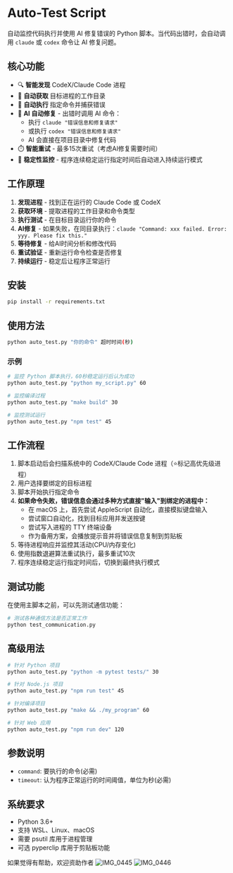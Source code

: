 # Auto-Test Script

自动监控代码执行并使用 AI 修复错误的 Python 脚本。当代码出错时，会自动调用 `claude` 或 `codex` 命令让 AI 修复问题。

## 核心功能

- 🔍 **智能发现** CodeX/Claude Code 进程
- 📁 **自动获取** 目标进程的工作目录
- 🔄 **自动执行** 指定命令并捕获错误
- 🤖 **AI 自动修复** - 出错时调用 AI 命令：
  - 执行 `claude "错误信息和修复请求"`
  - 或执行 `codex "错误信息和修复请求"`
  - AI 会直接在项目目录中修复代码
- ⏱️ **智能重试** - 最多15次重试（考虑AI修复需要时间）
- 🎯 **稳定性监控** - 程序连续稳定运行指定时间后自动进入持续运行模式

## 工作原理

1. **发现进程** - 找到正在运行的 Claude Code 或 CodeX
2. **获取环境** - 提取进程的工作目录和命令类型
3. **执行测试** - 在目标目录运行你的命令
4. **AI修复** - 如果失败，在同目录执行：`claude "Command: xxx failed. Error: yyy. Please fix this."`
5. **等待修复** - 给AI时间分析和修改代码
6. **重试验证** - 重新运行命令检查是否修复
7. **持续运行** - 稳定后让程序正常运行

## 安装

```bash
pip install -r requirements.txt
```

## 使用方法

```bash
python auto_test.py "你的命令" 超时时间(秒)
```

### 示例

```bash
# 监控 Python 脚本执行，60秒稳定运行后认为成功
python auto_test.py "python my_script.py" 60

# 监控编译过程
python auto_test.py "make build" 30

# 监控测试运行
python auto_test.py "npm test" 45
```

## 工作流程

1. 脚本启动后会扫描系统中的 CodeX/Claude Code 进程（⭐标记高优先级进程）
2. 用户选择要绑定的目标进程
3. 脚本开始执行指定命令
4. **如果命令失败，错误信息会通过多种方式直接"输入"到绑定的进程中：**
   - 在 macOS 上，首先尝试 AppleScript 自动化，直接模拟键盘输入
   - 尝试窗口自动化，找到目标应用并发送按键
   - 尝试写入进程的 TTY 终端设备
   - 作为备用方案，会播放提示音并将错误信息复制到剪贴板
5. 等待进程响应并监控其活动(CPU/内存变化)
6. 使用指数退避算法重试执行，最多重试10次
7. 程序连续稳定运行指定时间后，切换到最终执行模式

## 测试功能

在使用主脚本之前，可以先测试通信功能：

```bash
# 测试各种通信方法是否正常工作
python test_communication.py
```

## 高级用法

```bash
# 针对 Python 项目
python auto_test.py "python -m pytest tests/" 30

# 针对 Node.js 项目
python auto_test.py "npm run test" 45

# 针对编译项目
python auto_test.py "make && ./my_program" 60

# 针对 Web 应用
python auto_test.py "npm run dev" 120
```

## 参数说明

- `command`: 要执行的命令(必需)
- `timeout`: 认为程序正常运行的时间阈值，单位为秒(必需)

## 系统要求

- Python 3.6+
- 支持 WSL、Linux、macOS
- 需要 psutil 库用于进程管理
- 可选 pyperclip 库用于剪贴板功能

如果觉得有帮助，欢迎资助作者
![IMG_0445](https://github.com/user-attachments/assets/0231f3ab-6600-44c8-b9f2-e26747a3c905)
![IMG_0446](https://github.com/user-attachments/assets/49a5563c-0f00-462c-8272-84ba9e6747c4)

